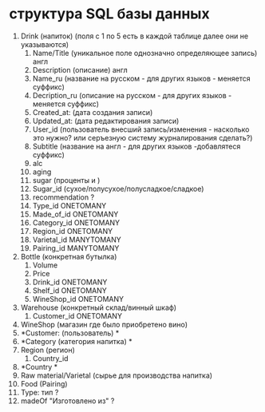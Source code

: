 # структура SQL базы данных
1. Drink (напиток) (поля с 1 по 5 есть в каждой таблице далее они не указываются)
   1. Name/Title (уникальное поле однозначно определяющее запись) англ
   2. Description (описание) англ
   3. Name_ru (название на русском - для других языков - меняется суффикс)
   4. Decription_ru (описание на русском - для других языков - меняется суффикс)
   5. Created_at: (дата создания записи)
   6. Updated_at: (дата редактирования записи)
   7. User_id (пользователь внесший запись/изменения -  насколько это нужно? или серъезную систему журналирования сделать?)
   8. Subtitle (название на англ - для других языков -добавлятеся суффикс)
   9. alc
   10. aging
   11. sugar (проценты и )
   12. Sugar_id (сухое/полусухое/полусладкое/сладкое)
   13. recommendation ?
   14. Type_id ONETOMANY
   15. Made_of_id ONETOMANY
   16. Category_id ONETOMANY
   17. Region_id ONETOMANY
   18. Varietal_id MANYTOMANY
   19. Pairing_id MANYTOMANY
2. Bottle (конкретная бутылка)
   1. Volume 
   2. Price
   3. Drink_id ONETOMANY
   4. Shelf_id ONETOMANY
   5. WineShop_id ONETOMANY
3. Warehouse (конкретный склад/винный шкаф)
   1. Customer_id ONETOMANY
4. WineShop (магазин где было приобретено вино)
5. *Customer: (пользователь) *
6. *Category (категория напитка) *
7. Region (регион)
   1. Country_id
8. *Country *
9. Raw material/Varietal (сырье для производства напитка)
10. Food (Pairing)
11. Type: тип ?
12. madeOf "Изготовлено из" ?
